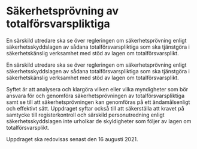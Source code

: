 # Säkerhetsprövning av totalförsvarspliktiga

En särskild utredare ska se över regleringen om säkerhetsprövning enligt
säkerhetsskyddslagen av sådana totalförsvarspliktiga som ska tjänstgöra i
säkerhetskänslig verksamhet med stöd av lagen om totalförsvarsplikt.

En särskild utredare ska se över regleringen om säkerhetsprövning enligt
säkerhetsskyddslagen av sådana totalförsvarspliktiga som ska tjänstgöra i
säkerhetskänslig verksamhet med stöd av lagen om totalförsvarsplikt.

Syftet är att analysera och klargöra vilken eller vilka myndigheter som bör ansvara för och genomföra säkerhetsprövningen av totalförsvarspliktiga samt se till att säkerhetsprövningen kan genomföras på ett ändamålsenligt och effektivt sätt. Uppdraget syftar också till att säkerställa att kravet på samtycke till registerkontroll och särskild personutredning enligt säkerhetsskyddslagen inte urholkar de skyldigheter som följer av lagen om totalförsvarsplikt.

Uppdraget ska redovisas senast den 16 augusti 2021.
